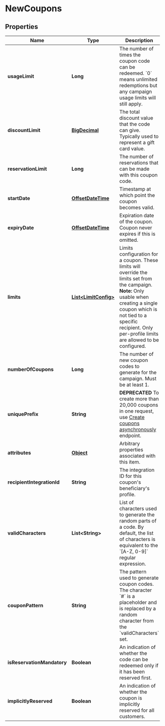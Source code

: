 

# NewCoupons

## Properties

Name | Type | Description | Notes
------------ | ------------- | ------------- | -------------
**usageLimit** | **Long** | The number of times the coupon code can be redeemed. &#x60;0&#x60; means unlimited redemptions but any campaign usage limits will still apply.  | 
**discountLimit** | [**BigDecimal**](BigDecimal.md) | The total discount value that the code can give. Typically used to represent a gift card value.  |  [optional]
**reservationLimit** | **Long** | The number of reservations that can be made with this coupon code.  |  [optional]
**startDate** | [**OffsetDateTime**](OffsetDateTime.md) | Timestamp at which point the coupon becomes valid. |  [optional]
**expiryDate** | [**OffsetDateTime**](OffsetDateTime.md) | Expiration date of the coupon. Coupon never expires if this is omitted. |  [optional]
**limits** | [**List&lt;LimitConfig&gt;**](LimitConfig.md) | Limits configuration for a coupon. These limits will override the limits set from the campaign.  **Note:** Only usable when creating a single coupon which is not tied to a specific recipient. Only per-profile limits are allowed to be configured.  |  [optional]
**numberOfCoupons** | **Long** | The number of new coupon codes to generate for the campaign. Must be at least 1. | 
**uniquePrefix** | **String** | **DEPRECATED** To create more than 20,000 coupons in one request, use [Create coupons asynchronously](https://docs.talon.one/management-api#operation/createCouponsAsync) endpoint.  |  [optional]
**attributes** | [**Object**](.md) | Arbitrary properties associated with this item. |  [optional]
**recipientIntegrationId** | **String** | The integration ID for this coupon&#39;s beneficiary&#39;s profile. |  [optional]
**validCharacters** | **List&lt;String&gt;** | List of characters used to generate the random parts of a code. By default, the list of characters is equivalent to the &#x60;[A-Z, 0-9]&#x60; regular expression.  |  [optional]
**couponPattern** | **String** | The pattern used to generate coupon codes. The character &#x60;#&#x60; is a placeholder and is replaced by a random character from the &#x60;validCharacters&#x60; set.  |  [optional]
**isReservationMandatory** | **Boolean** | An indication of whether the code can be redeemed only if it has been reserved first. |  [optional]
**implicitlyReserved** | **Boolean** | An indication of whether the coupon is implicitly reserved for all customers. |  [optional]



